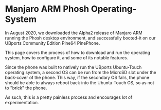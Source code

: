 # Manjaro ARM Phosh Operating-System

In August 2020, we downloaded the Alpha2 release of Manjaro ARM running the Phosh desktop environment, and successfully booted-it on our UBports Community Edition Pine64 PinePhone.

This page covers the process of how to download and run the operating system, how to configure it, and some of its notable features.

Since the phone was built to natively run the UBports Ubuntu-Touch operating system, a second OS can be run from the MicroSD slot under the back-cover of the phone. This way, if the secondary OS fails, the phone should be able to always reboot back into the Ubuntu-Touch OS, so as not to "brick" the phone.

As such, this is a pretty painless process and encourages lot of experimentation.
